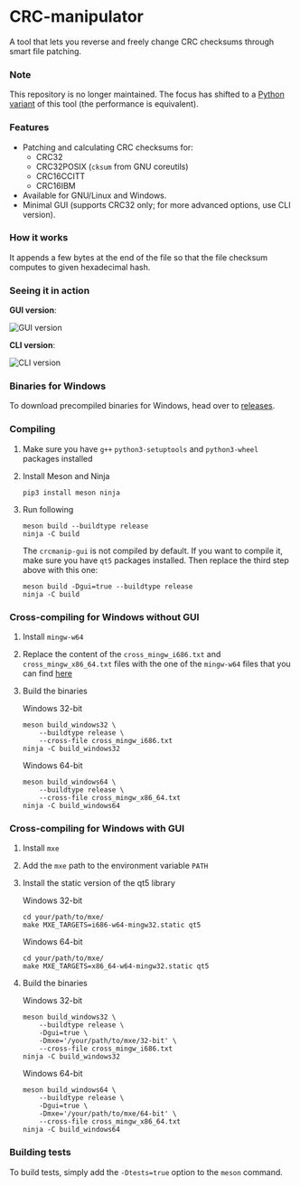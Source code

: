 CRC-manipulator
===============

A tool that lets you reverse and freely change CRC checksums through smart
file patching.

### Note

This repository is no longer maintained. The focus has shifted to a [Python
variant](https://github.com/rr-/pycrcmanip) of this tool (the performance is
equivalent).

### Features

- Patching and calculating CRC checksums for:
  - CRC32
  - CRC32POSIX (`cksum` from GNU coreutils)
  - CRC16CCITT
  - CRC16IBM
- Available for GNU/Linux and Windows.
- Minimal GUI (supports CRC32 only; for more advanced options, use CLI version).

### How it works

It appends a few bytes at the end of the file so that the file checksum
computes to given hexadecimal hash.

### Seeing it in action

**GUI version**:

![GUI version](http://i.imgur.com/A5LzhBs.png)

**CLI version**:

![CLI version](http://i.imgur.com/a7YTbxk.png)

### Binaries for Windows

To download precompiled binaries for Windows, head over to
[releases](https://github.com/rr-/CRC-manipulator/releases).

### Compiling

1. Make sure you have `g++` `python3-setuptools` and `python3-wheel`
packages installed

2. Install Meson and Ninja

   ```console
   pip3 install meson ninja
   ```

3. Run following

   ```console
   meson build --buildtype release
   ninja -C build
   ```

   The `crcmanip-gui` is not compiled by default. If you want to compile it,
   make sure you have `qt5` packages installed. Then replace the third step
   above with this one:

   ```console
   meson build -Dgui=true --buildtype release
   ninja -C build
   ```

### Cross-compiling for Windows without GUI

1. Install `mingw-w64`

2. Replace the content of the `cross_mingw_i686.txt` and
`cross_mingw_x86_64.txt` files with the one of the `mingw-w64` files
that you can find [here](https://github.com/mesonbuild/meson/tree/master/cross)

3. Build the binaries

   Windows 32-bit

   ```console
   meson build_windows32 \
       --buildtype release \
       --cross-file cross_mingw_i686.txt
   ninja -C build_windows32
   ```

   Windows 64-bit

   ```console
   meson build_windows64 \
       --buildtype release \
       --cross-file cross_mingw_x86_64.txt
   ninja -C build_windows64
   ```

### Cross-compiling for Windows with GUI

1. Install `mxe`

2. Add the `mxe` path to the environment variable `PATH`

3. Install the static version of the qt5 library

   Windows 32-bit

   ```console
   cd your/path/to/mxe/
   make MXE_TARGETS=i686-w64-mingw32.static qt5
   ```

   Windows 64-bit

   ```console
   cd your/path/to/mxe/
   make MXE_TARGETS=x86_64-w64-mingw32.static qt5
   ```

4. Build the binaries

   Windows 32-bit

   ```console
   meson build_windows32 \
       --buildtype release \
       -Dgui=true \
       -Dmxe='/your/path/to/mxe/32-bit' \
       --cross-file cross_mingw_i686.txt
   ninja -C build_windows32
   ```

   Windows 64-bit

   ```console
   meson build_windows64 \
       --buildtype release \
       -Dgui=true \
       -Dmxe='/your/path/to/mxe/64-bit' \
       --cross-file cross_mingw_x86_64.txt
   ninja -C build_windows64
   ```

### Building tests

To build tests, simply add the `-Dtests=true` option to the `meson` command.
